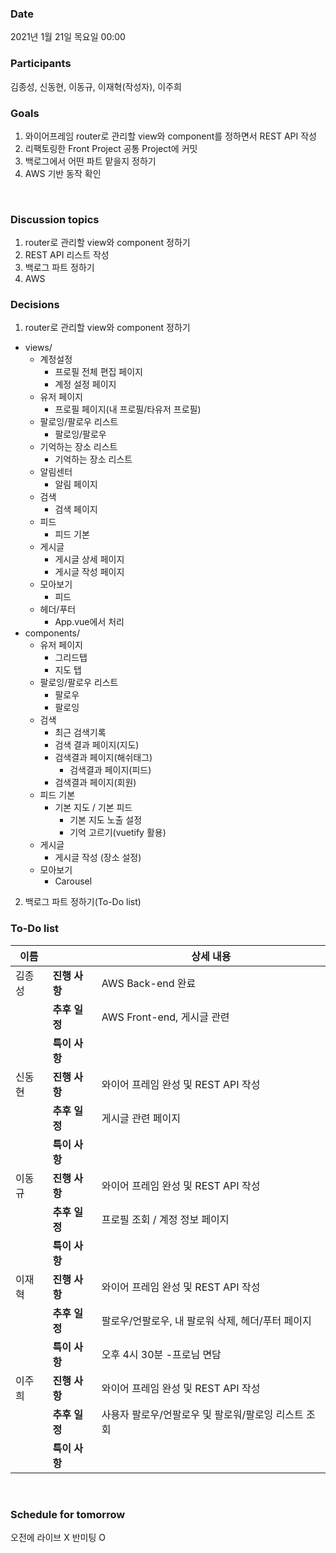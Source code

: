 ### Date  
2021년 1월 21일 목요일 00:00
</br>

### Participants
김종성, 신동현, 이동규, 이재혁(작성자), 이주희
</br>

### Goals

1. 와이어프레임 router로 관리할 view와 component를 정하면서 REST API 작성 
2. 리팩토링한 Front Project 공통 Project에 커밋
3. 백로그에서 어떤 파트 맡을지 정하기
4. AWS 기반 동작 확인

</br>

  

### Discussion topics  
1. router로 관리할 view와 component 정하기
2. REST API 리스트 작성
3. 백로그 파트 정하기
4. AWS

### Decisions 
1. router로 관리할 view와 component 정하기
  - views/
    - 계정설정
      - 프로필 전체 편집 페이지
      - 계정 설정 페이지
    - 유저 페이지
      - 프로필 페이지(내 프로필/타유저 프로필)
    - 팔로잉/팔로우 리스트
      - 팔로잉/팔로우
    - 기억하는 장소 리스트
      - 기억하는 장소 리스트
    - 알림센터
      - 알림 페이지
    - 검색
      - 검색 페이지
    - 피드
      - 피드 기본
    - 게시글
      - 게시글 상세 페이지
      - 게시글 작성 페이지
    - 모아보기
      - 피드
    - 헤더/푸터
      - App.vue에서 처리
  - components/
    - 유저 페이지
      - 그리드탭
      - 지도 탭
    - 팔로잉/팔로우 리스트
      - 팔로우
      - 팔로잉
    - 검색
      - 최근 검색기록
      - 검색 결과 페이지(지도)
      - 검색결과 페이지(해쉬태그)
        - 검색결과 페이지(피드)
      - 검색결과 페이지(회원)
    - 피드 기본
      - 기본 지도 / 기본 피드
        - 기본 지도 노출 설정
        - 기억 고르기(vuetify 활용)
    - 게시글
      - 게시글 작성 (장소 설정)
    - 모아보기
      - Carousel
2. 백로그 파트 정하기(To-Do list)

### To-Do list
| 이름   |               | 상세 내용                                           |
| ------ | ------------- | --------------------------------------------------- |
| 김종성 | **진행 사항** | AWS Back-end 완료                                   |
|        | **추후 일정** | AWS Front-end, 게시글 관련                          |
|        | **특이 사항** |                                                     |
| 신동현 | **진행 사항** | 와이어 프레임 완성 및 REST API 작성                 |
|        | **추후 일정** | 게시글 관련 페이지                                  |
|        | **특이 사항** |                                                     |
| 이동규 | **진행 사항** | 와이어 프레임 완성 및 REST API 작성                 |
|        | **추후 일정** | 프로필 조회 / 계정 정보 페이지                      |
|        | **특이 사항** |                                                     |
| 이재혁 | **진행 사항** | 와이어 프레임 완성 및 REST API 작성                 |
|        | **추후 일정** | 팔로우/언팔로우, 내 팔로워 삭제, 헤더/푸터 페이지   |
|        | **특이 사항** | 오후 4시 30분 -프로님 면담                          |
| 이주희 | **진행 사항** | 와이어 프레임 완성 및 REST API 작성                 |
|        | **추후 일정** | 사용자 팔로우/언팔로우 및 팔로워/팔로잉 리스트 조회 |
|        | **특이 사항** |                                                     |

</br> 

### Schedule for tomorrow 

오전에 라이브 X 반미팅 O 
</br> 